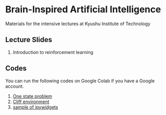 # Brain-Inspired Artificial Intelligence
Materials for the intensive lectures at Kyushu Institute of Technology

## Lecture Slides
1. Introduction to reinforcement learning

## Codes
You can run the following codes on Google Colab if you have a Google account. 
1. [One state problem](https://colab.research.google.com/github/uchibe/BIAI/blob/main/notebooks/One_state_problem.ipynb)
2. [Cliff environment](https://colab.research.google.com/github/uchibe/BIAI/blob/main/notebooks/Cliff_environment.ipynb)
3. [sample of ipywidgets](https://colab.research.google.com/github/uchibe/BIAI/blob/main/notebooks/sample_ipywidgets.ipynb)
